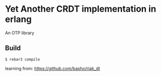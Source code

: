 Yet Another CRDT implementation in erlang
=====

An OTP library

Build
-----

    $ rebar3 compile

learning from: https://github.com/basho/riak_dt
